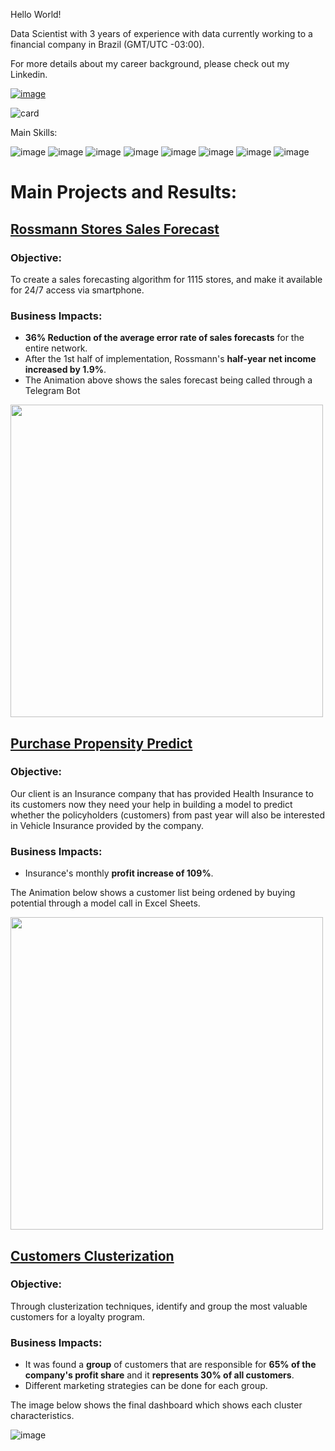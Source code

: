 Hello World!

Data Scientist with 3 years of experience with data currently working to a financial company in Brazil (GMT/UTC -03:00).

For more details about my career background, please check out my Linkedin.

[![image](https://user-images.githubusercontent.com/73034020/202054592-e0684a6f-ec0c-482e-9244-607e46a77398.png)](https://www.linkedin.com/in/viniciuskos/)


![card](https://github-readme-stats.vercel.app/api?username=ViniciusKos&theme=tokyonight)



Main Skills:

![image](https://img.shields.io/badge/Python-14354C?style=for-the-badge&logo=python&logoColor=white)
![image](https://img.shields.io/badge/Flask-000000?style=for-the-badge&logo=flask&logoColor=white)
![image](https://user-images.githubusercontent.com/73034020/202050874-ced3040f-6021-4b50-bbe0-2e5c0fd8e17f.png)
![image](https://user-images.githubusercontent.com/73034020/202050927-22ddcb55-9b1a-400f-b7e3-c3ce1e9e5e7c.png)
![image](https://user-images.githubusercontent.com/73034020/202050994-230401e7-b1e1-48f4-a67c-3cdd5da43ccd.png)
![image](https://user-images.githubusercontent.com/73034020/202050685-3661bbfb-3fe8-44f8-9327-fc84ab127747.png)
![image](https://user-images.githubusercontent.com/73034020/202050708-0d4e8aa7-5fa7-4364-8bf8-c2e9e7c2b04e.png)
![image](https://user-images.githubusercontent.com/73034020/202051205-0711420a-ba90-46a0-a855-4862148bfd11.png)

# Main Projects and Results:

 ## [Rossmann Stores Sales Forecast](https://github.com/ViniciusKos/forecast_sales)

 ### Objective:
To create a sales forecasting algorithm for 1115 stores, and make it available for 24/7 access via smartphone.

### Business Impacts:
- **36% Reduction of the average error rate of sales forecasts** for the entire network.
- After the 1st half of implementation, Rossmann's **half-year net income increased by 1.9%**.
- The Animation above shows the sales forecast being called through a Telegram Bot
<img src="https://user-images.githubusercontent.com/73034020/205716565-d5dcfe89-5368-4a57-b60f-7258e29ca7a9.gif" width="500">

## [Purchase Propensity Predict](https://github.com/ViniciusKos/purchase_propensity_predict)

### Objective:
Our client is an Insurance company that has provided Health Insurance to its customers now they need your help in building a model to predict whether the policyholders (customers) from past year will also be interested in Vehicle Insurance provided by the company.

### Business Impacts:
-  Insurance's monthly **profit increase of 109%**.

The Animation below shows a customer list being ordened by buying potential through a model call in Excel Sheets.

<img src="https://user-images.githubusercontent.com/73034020/201436763-32984504-0aa9-43b2-8f17-56f6eb1bfb8f.gif" width="500">

## [Customers Clusterization](https://github.com/ViniciusKos/insiders_clustering)

### Objective:
Through clusterization techniques, identify and group the most valuable customers for a loyalty program.

### Business Impacts:
- It was found a **group** of customers that are responsible for **65% of the company's profit share** and it **represents 30% of all customers**.
- Different marketing strategies can be done for each group.

The image below shows the final dashboard which shows each cluster characteristics.

![image](https://user-images.githubusercontent.com/73034020/220782047-35aea54a-570d-4c00-a5b2-5ca135dd2bf3.png)





